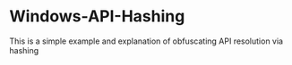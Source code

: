 # Windows-API-Hashing
This is a simple example and explanation of obfuscating API resolution via hashing
